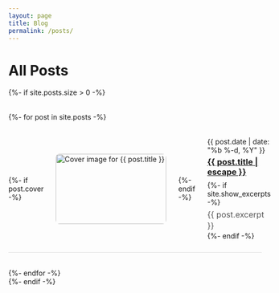 ```yaml
---
layout: page
title: Blog
permalink: /posts/
---
```


<style>
.posts-grid {
  display: flex;
  flex-direction: column;
  gap: 2rem;
  margin-top: 2rem;
}

.post-card {
  display: flex;
  align-items: center;
  gap: 1.5rem;
  border-bottom: 1px solid #e0e0e0;
  padding-bottom: 1.5rem;
}

.post-card-image img {
  width: 220px;
  height: 140px;
  object-fit: cover;
  border-radius: 8px;
}

.post-card-content {
  flex: 1;
}

.post-card-content h3 {
  margin-top: 0.3rem;
  margin-bottom: 0.5rem;
}

.post-card-content p {
  margin: 0.3rem 0 0;
  color: #555;
  font-size: 1rem;
  line-height: 1.4;
}
</style>

<div class="home">
  <h1 class="page-heading">All Posts</h1>
  
  {%- if site.posts.size > 0 -%}
    <div class="posts-grid">
      {%- for post in site.posts -%}
      <div class="post-card">
        {%- if post.cover -%}
        <div class="post-card-image">
          <a href="{{ post.url | relative_url }}">
            <img src="{{ post.cover | relative_url }}" alt="Cover image for {{ post.title }}">
          </a>
        </div>
        {%- endif -%}
        <div class="post-card-content">
          <span class="post-meta">{{ post.date | date: "%b %-d, %Y" }}</span>
          <h3>
            <a class="post-link" href="{{ post.url | relative_url }}">
              {{ post.title | escape }}
            </a>
          </h3>
          {%- if site.show_excerpts -%}
            <p>{{ post.excerpt }}</p>
          {%- endif -%}
        </div>
      </div>
      {%- endfor -%}
    </div>
  {%- endif -%}
</div>
